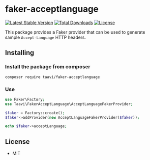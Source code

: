 # faker-acceptlanguage
[![Latest Stable Version](https://poser.pugx.org/taavi/faker-acceptlanguage/v)](//packagist.org/packages/taavi/faker-acceptlanguage)
[![Total Downloads](https://poser.pugx.org/taavi/faker-acceptlanguage/downloads)](//packagist.org/packages/taavi/faker-acceptlanguage)
[![License](https://poser.pugx.org/taavi/faker-acceptlanguage/license)](//packagist.org/packages/taavi/faker-acceptlanguage)

This package provides a Faker provider that can be used to generate sample `Accept-Language` HTTP headers.

## Installing

### Install the package from composer
```shell
composer require taavi/faker-acceptlanguage
```

### Use
```php
use Faker\Factory;
use Taavi\FakerAcceptLanguage\AcceptLanguageFakerProvider;

$faker = Factory::create();
$faker->addProvider(new AcceptLanguageFakerProvider($faker));

echo $faker->acceptLanguage;
```

## License
* MIT
